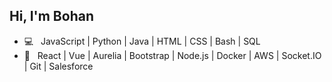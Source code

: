 <h2> Hi, I'm Bohan</h2>

- 💻 &nbsp; JavaScript | Python | Java | HTML | CSS | Bash | SQL
- 🔧 &nbsp; React | Vue | Aurelia | Bootstrap | Node.js | Docker | AWS | Socket.IO | Git | Salesforce
